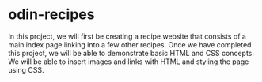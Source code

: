 # odin-recipes
In this project, we will first be creating a recipe website that consists of a main index page linking into a few other recipes. Once we have completed this project, we will be able to demonstrate basic HTML and CSS concepts. We will be able to insert images and links with HTML and styling the page using CSS.